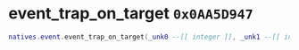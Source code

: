# event_trap_on_target `0x0AA5D947`

```lua
natives.event.event_trap_on_target(_unk0 --[[ integer ]], _unk1 --[[ integer ]])
```